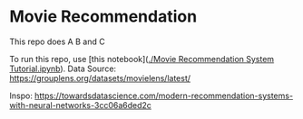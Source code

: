 # Movie Recommendation

This repo does A B and C

To run this repo, use [this notebook]([./Movie Recommendation System Tutorial.ipynb](https://github.com/cssteinmeier/movie_recommendations/blob/a9cca7ab87db4eb6a9d4b9cef7124b84952a2d84/Movie%20Recommendation%20System%20Tutorial.ipynb)).
Data Source: https://grouplens.org/datasets/movielens/latest/ 

Inspo: https://towardsdatascience.com/modern-recommendation-systems-with-neural-networks-3cc06a6ded2c
 
